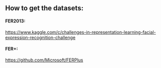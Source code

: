 ## How to get the datasets:

#### FER2013:
https://www.kaggle.com/c/challenges-in-representation-learning-facial-expression-recognition-challenge

#### FER+:
https://github.com/Microsoft/FERPlus

